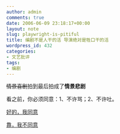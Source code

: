 ```yaml
---
author: admin
comments: true
date: 2006-06-09 23:18:17+00:00
layout: note
slug: playwright-is-pitiful
title: 编剧不是人干的活 导演绝对是牲口干的活
wordpress_id: 432
categories:
- 文艺批评
tags:
- 编剧
---
```


<strike>情景喜剧</strike>拍到最后拍成了**情景悲剧**

看之前，你必须同意：1、不许骂；2、不许吐。

[好的，我同意](http://www.hangzhou.com.cn/20050801/ca1101969.htm)

[靠，我不同意](http://news.sina.com.cn/pc/2006-06-09/27/2182.html)
